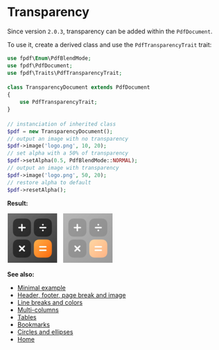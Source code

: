 # Transparency

Since version `2.0.3`, transparency can be added within the `PdfDocument`.

To use it, create a derived class and use the `PdfTransparencyTrait` trait:

```php
use fpdf\Enum\PdfBlendMode;
use fpdf\PdfDocument;
use fpdf\Traits\PdfTransparencyTrait;

class TransparencyDocument extends PdfDocument
{
    use PdfTransparencyTrait;
}

// instanciation of inherited class
$pdf = new TransparencyDocument();
// output an image with no transparency
$pdf->image('logo.png', 10, 20);
// set alpha with a 50% of transparency
$pdf->setAlpha(0.5, PdfBlendMode::NORMAL);
// output an image with transparency
$pdf->image('logo.png', 50, 20);
// restore alpha to default
$pdf->resetAlpha();
```

**Result:**

![Result](images/transparency.png)

**See also:**

- [Minimal example](tuto_1.md)
- [Header, footer, page break and image](tuto_2.md)
- [Line breaks and colors](tuto_3.md)
- [Multi-columns](tuto_4.md)
- [Tables](tuto_5.md)
- [Bookmarks](tuto_6.md)
- [Circles and ellipses](tuto_8.md)
- [Home](../README.md)
